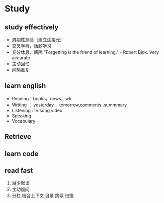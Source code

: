 # Study
##  study effectively
-  周期性测验（建立连接元）
-  交叉学科，话题学习
-  充分休息，间隔
"Forgetting is the friend of learning." - Robert Bjok. Very accurate
- 主动回忆
- 间隔重复

## learn english
- Reading：books，news，wk 
- Writing ： yesterday ，tomorrow,comments ,summmary
- Listening : tv song video
- Speaking   
- Vocabulary



## Retrieve



## learn code


## read fast
1. 减少默读
2. 主动疑问
3. 分栏   结合上下文 目录  跳读  扫描
